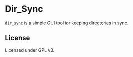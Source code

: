 Dir_Sync
========

`dir_sync` is a simple GUI tool for keeping directories in sync.

License
-------

Licensed under GPL v3.
